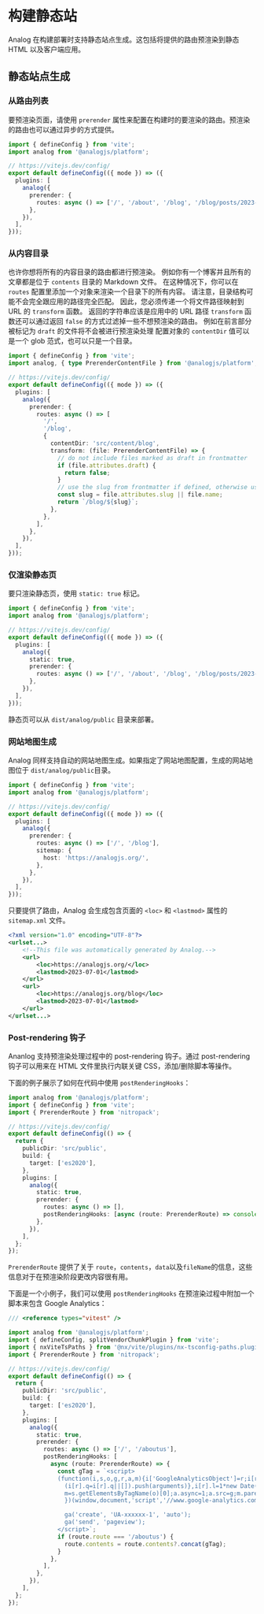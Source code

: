# 构建静态站

Analog 在构建部署时支持静态站点生成。这包括将提供的路由预渲染到静态 HTML 以及客户端应用。

## 静态站点生成

### 从路由列表

要预渲染页面，请使用 `prerender` 属性来配置在构建时的要渲染的路由。预渲染的路由也可以通过异步的方式提供。

```ts
import { defineConfig } from 'vite';
import analog from '@analogjs/platform';

// https://vitejs.dev/config/
export default defineConfig(({ mode }) => ({
  plugins: [
    analog({
      prerender: {
        routes: async () => ['/', '/about', '/blog', '/blog/posts/2023-02-01-my-first-post'],
      },
    }),
  ],
}));
```

### 从内容目录

也许你想将所有的内容目录的路由都进行预渲染。
例如你有一个博客并且所有的文章都是位于 `contents` 目录的 Markdown 文件。
在这种情况下，你可以在 `routes` 配置里添加一个对象来渲染一个目录下的所有内容。
请注意，目录结构可能不会完全跟应用的路径完全匹配。
因此，您必须传递一个将文件路径映射到 URL 的 `transform` 函数。
返回的字符串应该是应用中的 URL 路径
`transform` 函数还可以通过返回 `false` 的方式过滤掉一些不想预渲染的路由。
例如在前言部分被标记为 `draft` 的文件将不会被进行预渲染处理
配置对象的 `contentDir` 值可以是一个 glob 范式，也可以只是一个目录。

```ts
import { defineConfig } from 'vite';
import analog, { type PrerenderContentFile } from '@analogjs/platform';

// https://vitejs.dev/config/
export default defineConfig(({ mode }) => ({
  plugins: [
    analog({
      prerender: {
        routes: async () => [
          '/',
          '/blog',
          {
            contentDir: 'src/content/blog',
            transform: (file: PrerenderContentFile) => {
              // do not include files marked as draft in frontmatter
              if (file.attributes.draft) {
                return false;
              }
              // use the slug from frontmatter if defined, otherwise use the files basename
              const slug = file.attributes.slug || file.name;
              return `/blog/${slug}`;
            },
          },
        ],
      },
    }),
  ],
}));
```

### 仅渲染静态页

要只渲染静态页，使用 `static: true` 标记。

```ts
import { defineConfig } from 'vite';
import analog from '@analogjs/platform';

// https://vitejs.dev/config/
export default defineConfig(({ mode }) => ({
  plugins: [
    analog({
      static: true,
      prerender: {
        routes: async () => ['/', '/about', '/blog', '/blog/posts/2023-02-01-my-first-post'],
      },
    }),
  ],
}));
```

静态页可以从 `dist/analog/public` 目录来部署。

### 网站地图生成

Analog 同样支持自动的网站地图生成。如果指定了网站地图配置，生成的网站地图位于 `dist/analog/public`目录。

```ts
import { defineConfig } from 'vite';
import analog from '@analogjs/platform';

// https://vitejs.dev/config/
export default defineConfig(({ mode }) => ({
  plugins: [
    analog({
      prerender: {
        routes: async () => ['/', '/blog'],
        sitemap: {
          host: 'https://analogjs.org/',
        },
      },
    }),
  ],
}));
```

只要提供了路由，Analog 会生成包含页面的 `<loc>` 和 `<lastmod>` 属性的 `sitemap.xml` 文件。

```xml
<?xml version="1.0" encoding="UTF-8"?>
<urlset...>
    <!--This file was automatically generated by Analog.-->
    <url>
        <loc>https://analogjs.org/</loc>
        <lastmod>2023-07-01</lastmod>
    </url>
    <url>
        <loc>https://analogjs.org/blog</loc>
        <lastmod>2023-07-01</lastmod>
    </url>
</urlset...>
```

### Post-rendering 钩子

Ananlog 支持预渲染处理过程中的 post-rendering 钩子。通过 post-rendering 钩子可以用来在 HTML 文件里执行内联关键 CSS，添加/删除脚本等操作。

下面的例子展示了如何在代码中使用 `postRenderingHooks`：

```ts
import analog from '@analogjs/platform';
import { defineConfig } from 'vite';
import { PrerenderRoute } from 'nitropack';

// https://vitejs.dev/config/
export default defineConfig(() => {
  return {
    publicDir: 'src/public',
    build: {
      target: ['es2020'],
    },
    plugins: [
      analog({
        static: true,
        prerender: {
          routes: async () => [],
          postRenderingHooks: [async (route: PrerenderRoute) => console.log(route)],
        },
      }),
    ],
  };
});
```

`PrerenderRoute` 提供了关于 `route`，`contents`，`data`以及`fileName`的信息，这些信息对于在预渲染阶段更改内容很有用。

下面是一个小例子，我们可以使用 `postRenderingHooks` 在预渲染过程中附加一个脚本来包含 Google Analytics：

```ts
/// <reference types="vitest" />

import analog from '@analogjs/platform';
import { defineConfig, splitVendorChunkPlugin } from 'vite';
import { nxViteTsPaths } from '@nx/vite/plugins/nx-tsconfig-paths.plugin';
import { PrerenderRoute } from 'nitropack';

// https://vitejs.dev/config/
export default defineConfig(() => {
  return {
    publicDir: 'src/public',
    build: {
      target: ['es2020'],
    },
    plugins: [
      analog({
        static: true,
        prerender: {
          routes: async () => ['/', '/aboutus'],
          postRenderingHooks: [
            async (route: PrerenderRoute) => {
              const gTag = `<script>
              (function(i,s,o,g,r,a,m){i['GoogleAnalyticsObject']=r;i[r]=i[r]||function(){
                (i[r].q=i[r].q||[]).push(arguments)},i[r].l=1*new Date();a=s.createElement(o),
                m=s.getElementsByTagName(o)[0];a.async=1;a.src=g;m.parentNode.insertBefore(a,m)
                })(window,document,'script','//www.google-analytics.com/analytics.js','ga');

                ga('create', 'UA-xxxxxx-1', 'auto');
                ga('send', 'pageview');
              </script>`;
              if (route.route === '/aboutus') {
                route.contents = route.contents?.concat(gTag);
              }
            },
          ],
        },
      }),
    ],
  };
});
```
